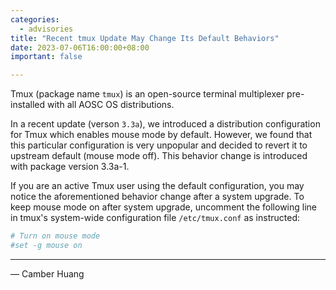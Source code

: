 ```yaml
---
categories:
  - advisories
title: "Recent tmux Update May Change Its Default Behaviors"
date: 2023-07-06T16:00:00+08:00
important: false

---
```


Tmux (package name `tmux`) is an open-source terminal multiplexer pre-installed with all AOSC OS distributions.

In a recent update (verson `3.3a`), we introduced a distribution configuration for Tmux which enables mouse mode by default. However, we found that this particular configuration is very unpopular and decided to revert it to upstream default (mouse mode off). This behavior change is introduced with package version 3.3a-1.

If you are an active Tmux user using the default configuration, you may notice the aforementioned behavior change after a system upgrade. To keep mouse mode on after system upgrade, uncomment the following line in tmux's system-wide configuration file `/etc/tmux.conf` as instructed:

```conf
# Turn on mouse mode
#set -g mouse on
```

---

— Camber Huang 
